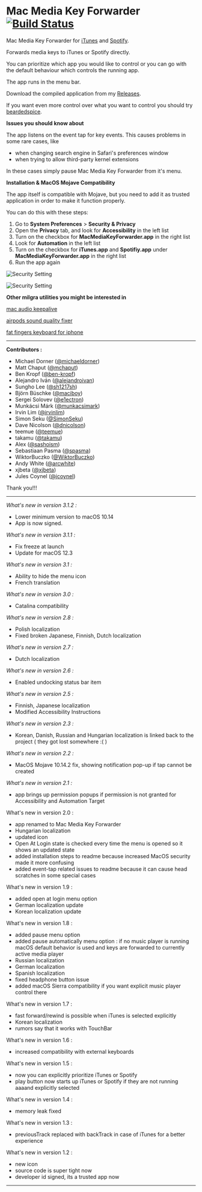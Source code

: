 # Mac Media Key Forwarder [![Build Status](https://travis-ci.org/milgra/macmediakeyforwarder.svg?branch=master)](https://travis-ci.org/milgra/macmediakeyforwarder#)

Mac Media Key Forwarder for [iTunes](https://www.apple.com/itunes/) and [Spotify](http://www.spotify.com).

Forwards media keys to iTunes or Spotify directly.

You can prioritize which app you would like to control or you can go with the default behaviour which controls the running app.

The app runs in the menu bar.

Download the compiled application from my [Releases](https://github.com/quentinlesceller/macmediakeyforwarder/releases).

If you want even more control over what you want to control you should try [beardedspice](http://beardedspice.github.io).

**Issues you should know about**

The app listens on the event tap for key events. This causes problems in some rare cases, like 
- when changing search engine in Safari's preferences window
- when trying to allow third-party kernel extensions

In these cases simply pause Mac Media Key Forwarder from it's menu.

**Installation & MacOS Mojave Compatibility**

The app itself is compatible with Mojave, but you need to add it as trusted application in order to make it function properly.

You can do this with these steps:
1. Go to **System Preferences** > **Security & Privacy**
2. Open the **Privacy** tab, and look for **Accessibility** in the left list
3. Turn on the checkbox for **MacMediaKeyForwarder.app** in the right list
2. Look for **Automation** in the left list
3. Turn on the checkbox for **iTunes.app** and **Spotifiy.app** under **MacMediaKeyForwarder.app** in the right list
4. Run the app again

![Security Setting](security_a.png)

![Security Setting](security_b.png)

**Other milgra utilities you might be interested in**

[mac audio keepalive](https://github.com/milgra/macaudiokeepalive)

[airpods sound quality fixer](https://github.com/milgra/airpodssoundqualityfixer)

[fat fingers keyboard for iphone](https://github.com/milgra/fatfingerskeyboard)

---

**Contributors :** 
* Michael Dorner ([@michaeldorner](http://github.com/michaeldorner))
* Matt Chaput ([@mchaput](http://github.com/mchaput))
* Ben Kropf ([@ben-kropf](http://github.com/ben-kropf))
* Alejandro Iván ([@alejandroivan](http://github.com/alejandroivan))
* Sungho Lee ([@sh1217sh](http://github.com/sh1217sh))
* Björn Büschke ([@maciboy](http://github.com/maciboy))
* Sergei Solovev ([@e1ectron](http://github.com/e1ectron))
* Munkácsi Márk ([@munkacsimark](http://github.com/munkacsimark))
* Irvin Lim ([@irvinlim](https://github.com/irvinlim))
* Simon Seku ([@SimonSeku](https://github.com/SimonSeku))
* Dave Nicolson ([@dnicolson](https://github.com/dnicolson))
* teemue ([@teemue](https://github.com/teemue))
* takamu ([@takamu](https://github.com/takamu))
* Alex ([@sashoism](https://github.com/sashoism))
* Sebastiaan Pasma ([@spasma](https://github.com/spasma))
* WiktorBuczko ([@WiktorBuczko](https://github.com/WiktorBuczko))
* Andy White ([@arcwhite](https://github.com/arcwhite))
* xjbeta ([@xjbeta](https://github.com/xjbeta))
* Jules Coynel ([@jcoynel](https://github.com/jcoynel))

Thank you!!!

---

*What's new in version 3.1.2 :*
- Lower minimum version to macOS 10.14
- App is now signed.

*What's new in version 3.1.1 :*
- Fix freeze at launch
- Update for macOS 12.3

*What's new in version 3.1 :*
- Ability to hide the menu icon
- French translation

*What's new in version 3.0 :*
- Catalina compatibility

*What's new in version 2.8 :*
- Polish localization
- Fixed broken Japanese, Finnish, Dutch localization 

*What's new in version 2.7 :*
- Dutch localization 

*What's new in version 2.6 :*
- Enabled undocking status bar item 

*What's new in version 2.5 :*
- Finnish, Japanese localization
- Modified Accessibility Instructions

*What's new in version 2.3 :*
- Korean, Danish, Russian and Hungarian localization is linked back to the project ( they got lost somewhere :( )

*What's new in version 2.2 :*
- MacOS Mojave 10.14.2 fix, showing notification pop-up if tap cannot be created

*What's new in version 2.1 :*
- app brings up permission popups if permission is not granted for Accessibility and Automation Target

What's new in version 2.0 :
- app renamed to Mac Media Key Forwarder
- Hungarian localization
- updated icon
- Open At Login state is checked every time the menu is opened so it shows an updated state
- added installation steps to readme because increased MacOS security made it more confusing
- added event-tap related issues to readme because it can cause head scratches in some special cases 

What's new in version 1.9 :
- added open at login menu option
- German localization update
- Korean localization update

What's new in version 1.8 :
- added pause menu option
- added pause automatically menu option : if no music player is running macOS default behavior is used and keys are forwarded to currently active media player
- Russian localization
- German localization
- Spanish localization
- fixed headphone button issue
- added macOS Sierra compatibility if you want explicit music player control there

What's new in version 1.7 :
- fast forward/rewind is possible when iTunes is selected explicitly
- Korean localization
- rumors say that it works with TouchBar

What's new in version 1.6 :
- increased compatibility with external keyboards

What's new in version 1.5 :
- now you can explicitly prioritize iTunes or Spotify
- play button now starts up iTunes or Spotify if they are not running aaaand explicitly selected

What's new in version 1.4 :
- memory leak fixed

What's new in version 1.3 :
- previousTrack replaced with backTrack in case of iTunes for a better experience

What's new in version 1.2 :
- new icon
- source code is super tight now
- developer id signed, its a trusted app now

---

